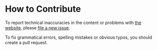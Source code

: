 # How to Contribute

To report technical inaccuracies in the content or problems with [the website](https://kitswas.github.io/git-for-all/),
please [file a new issue](https://github.com/kitswas/git-for-all/issues/new/choose).

To fix grammatical errors, spelling mistakes or obvious typos,
you should create a pull request.
